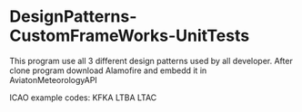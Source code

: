 # DesignPatterns-CustomFrameWorks-UnitTests


This program use all 3 different design patterns used by all developer.
After clone program download Alamofire and embedd it in AviatonMeteorologyAPI  

ICAO example codes:
KFKA
LTBA
LTAC
